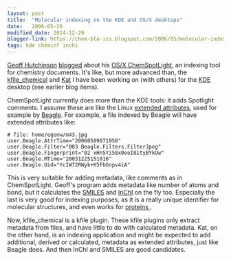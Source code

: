 ```yaml
---
layout: post
title:  "Molecular indexing on the KDE and OS/X desktops"
date:   2006-05-26
modified_date: 2024-12-29
blogger-link: https://chem-bla-ics.blogspot.com/2006/05/molecular-indexing-on-kde-and-osx.html
tags: kde cheminf inchi
---
```


[Geoff Hutchinson](http://geoffhutchison.net/about/) [blogged](http://geoffhutchison.net/blog/archives/2006/05/25/chemspotlight-indexing-chemistry-on-your-mac/)
about his [OS/X ChemSpotLight](http://geoffhutchison.net/projects/chem/), an indexing tool for chemistry documents. It's like,
but more advanced than, the [kfile_chemical](http://www.kde-apps.org/content/show.php?content=28995) and
[Kat](http://kat.mandriva.com/) I have been working on (with others) for the
[KDE <i class="fa-solid fa-recycle fa-xs"></i>](https://kde.org/) desktop (see earlier blog items).

ChemSpotLight currently does more than the KDE tools: it adds Spotlight comments. I assume these are like the Linux
[extended attributes](http://wiki.linuxquestions.org/wiki/Extended_attributes), used for example by
[Beagle](http://beaglewiki.org/Main_Page). For example, a file indexed by Beagle will have extended attributes like:

```
# file: home/egonw/m43.jpg
user.Beagle.AttrTime="20060509071950"
user.Beagle.Filter="003 Beagle.Filters.FilterJpeg"
user.Beagle.Fingerprint="02 xHn5Yi58x0eoI8ityBYkUw"
user.Beagle.MTime="20031225151016"
user.Beagle.Uid="YcIW72RWyk+K5FbGnpv4iA"
```

This is very suitable for adding metadata, like comments as in ChemSpotLight. Geoff's program adds metadata like number of
atoms and bond, but it calculates the [SMILES](http://www.daylight.com/smiles/) and [InChI](http://www.iupac.org/inchi/)
on the fly too. Especially the last is very good for indexing purposes, as it is a really unique identifier for molecular
structures, and even works for [proteins <i class="fa-solid fa-recycle fa-xs"></i>](https://chem-bla-ics.linkedchemistry.info/2006/03/31/inchis-in-latex-and-cdk-news.html).

Now, kfile_chemical is a kfile plugin. These kfile plugins only extract metadata from files, and have little to do with
calculated metadata. Kat, on the other hand, is an indexing application and might be expected to add additional, derived
or calculated, metadata as extended attributes, just like Beagle does. And then InChI and SMILES are good candidates.
